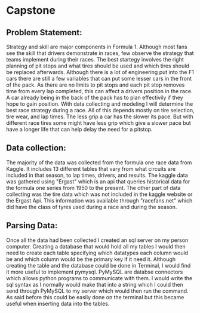 # Capstone


## Problem Statement:

Strategy and skill are major components in Formula 1. Although most fans see the skill that drivers demonstrate in races, few observe the strategy that teams implement during their races. The best startegy involves the right planning of pit stops and what tires should be used and which tires should be replaced afterwards. Although there is a lot of engineering put into the F1 cars there are still a few variables that can put some lesser cars in the front of the pack. As there are no limits to pit stops and each pit stop removes time from every lap completed, this can affect a drivers position in the race. A car already being in the back of the pack has to plan effectivily if they hope to gain position. With data collecting and modeling I will determine the best race strategy during a race. All of this depends mostly on tire selection, tire wear, and lap times. The less grip a car has the slower its pace. But with different race tires some might have less grip which give a slower pace but have a longer life that can help delay the need for a pitstop.

## Data collection:

The majority of the data was collected from the formula one race data from Kaggle. It includes 13 different tables that vary from what circuits are included in that season, to lap times, drivers, and results. The kaggle data was gathered using "Ergast" which is an api that queries historical data for the formula one series from 1950 to the present. The other part of data collecting was the tire data which was not included in the kaggle website or the Ergast Api. This information was available through "racefans.net" which did have the class of tyres used during a race and during the season. 
## Parsing Data:

Once all the data had been collected I created an sql server on my person computer. Creating a database that would hold all my tables I would then need to create each table specifying which datatypes each column would be and which column would be the primary key if it need it. Although creating the table and the database could be done in Terminal, I would find it more useful to implement pymysql. PyMySQL are databse connectors which allows python programs to communicate with them. I would write the sql syntax as I normally would make that into a string which I could then send through PyMySQL to my server which would then run the command. As said before this could be easily done on the terminal but this became useful when inserting data into the tables. 